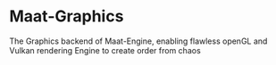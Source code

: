 # Maat-Graphics
The Graphics backend of Maat-Engine, enabling flawless openGL and Vulkan rendering
Engine to create order from chaos

